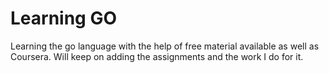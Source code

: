 # Learning GO

Learning the go language with the help of free material available as well as Coursera. Will keep on adding the assignments and the work I do for it.


